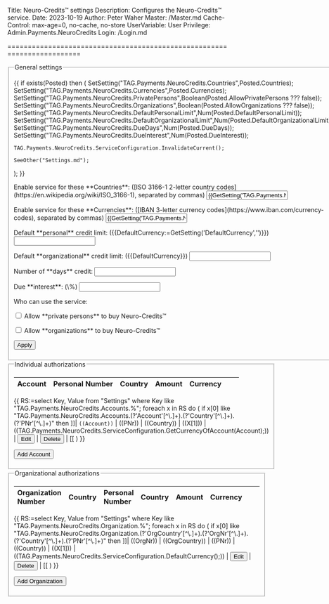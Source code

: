 ﻿Title: Neuro-Credits™ settings
Description: Configures the Neuro-Credits™ service.
Date: 2023-10-19
Author: Peter Waher
Master: /Master.md
Cache-Control: max-age=0, no-cache, no-store
UserVariable: User
Privilege: Admin.Payments.NeuroCredits
Login: /Login.md

========================================================================

<fieldset>
<legend>General settings</legend>
<form action="Settings.md" method="post">

{{
if exists(Posted) then
(
	SetSetting("TAG.Payments.NeuroCredits.Countries",Posted.Countries);
	SetSetting("TAG.Payments.NeuroCredits.Currencies",Posted.Currencies);
	SetSetting("TAG.Payments.NeuroCredits.PrivatePersons",Boolean(Posted.AllowPrivatePersons ??? false));
	SetSetting("TAG.Payments.NeuroCredits.Organizations",Boolean(Posted.AllowOrganizations ??? false));
	SetSetting("TAG.Payments.NeuroCredits.DefaultPersonalLimit",Num(Posted.DefaultPersonalLimit));
	SetSetting("TAG.Payments.NeuroCredits.DefaultOrganizationalLimit",Num(Posted.DefaultOrganizationalLimit));
	SetSetting("TAG.Payments.NeuroCredits.DueDays",Num(Posted.DueDays));
	SetSetting("TAG.Payments.NeuroCredits.DueInterest",Num(Posted.DueInterest));

	TAG.Payments.NeuroCredits.ServiceConfiguration.InvalidateCurrent();

	SeeOther("Settings.md");
);
}}

<p>
<label for="Countries">Enable service for these **Countries**: ([ISO 3166-1 2-letter country codes](https://en.wikipedia.org/wiki/ISO_3166-1), separated by commas)</label>  
<input id="Countries" name="Countries" type="text" value="{{GetSetting('TAG.Payments.NeuroCredits.Countries','')}}"/>
</p>

<p>
<label for="Currencies">Enable service for these **Currencies**: ([IBAN 3-letter currency codes](https://www.iban.com/currency-codes), separated by commas)</label>  
<input id="Currencies" name="Currencies" type="text" value="{{GetSetting('TAG.Payments.NeuroCredits.Currencies','')}}"/>
</p>

<p>
<label for="DefaultPersonalLimit">Default **personal** credit limit: ({{DefaultCurrency:=GetSetting('DefaultCurrency','')}})</label>  
<input id="DefaultPersonalLimit" name="DefaultPersonalLimit" type="number" min="0" value="{{GetSetting('TAG.Payments.NeuroCredits.DefaultPersonalLimit',0)}}" style="max-width:20em"/>
</p>

<p>
<label for="DefaultOrganizationalLimit">Default **organizational** credit limit: ({{DefaultCurrency}})</label>  
<input id="DefaultOrganizationalLimit" name="DefaultOrganizationalLimit" type="number" min="0" value="{{GetSetting('TAG.Payments.NeuroCredits.DefaultOrganizationalLimit',0)}}" style="max-width:20em"/>
</p>

<p>
<label for="DueDays">Number of **days** credit:</label>  
<input id="DueDays" name="DueDays" type="number" min="1" value="{{GetSetting('TAG.Payments.NeuroCredits.DueDays',30)}}" style="max-width:20em"/>
</p>

<p>
<label for="DueInterest">Due **interest**: (\%)</label>  
<input id="DueInterest" name="DueInterest" type="number" min="0" value="{{GetSetting('TAG.Payments.NeuroCredits.DueInterest',10)}}" style="max-width:20em"/>
</p>

Who can use the service:

<p>
<input id="AllowPrivatePersons" name="AllowPrivatePersons" type="checkbox" {{GetSetting('TAG.Payments.NeuroCredits.PrivatePersons',false)?"checked":""}}/>
<label for="AllowPrivatePersons">Allow **private persons** to buy Neuro-Credits™</label>
</p>

<p>
<input id="AllowOrganizations" name="AllowOrganizations" type="checkbox" {{GetSetting('TAG.Payments.NeuroCredits.Organizations',false)?"checked":""}}/>
<label for="AllowOrganizations">Allow **organizations** to buy Neuro-Credits™</label>
</p>

<button type="submit" class="posButton">Apply</button>
</form>
</fieldset>

<fieldset id="IndividualAuthorizations">
<legend>Individual authorizations</legend>

| Account | Personal Number | Country | Amount | Currency |   |   |
|:--------|:----------------|:--------|-------:|:---------|:-:|:-:|
{{
RS:=select Key, Value from "Settings" where Key like "TAG.Payments.NeuroCredits.Accounts.%";
foreach x in RS do
(
	if x[0] like "TAG\.Payments\.NeuroCredits\.Accounts\.(?'Account'[^\\.]+)\.(?'Country'[^\\.]+)\.(?'PNr'[^\\.]+)" then
		]]| `((Account))` | ((PNr)) | ((Country)) | ((X[1])) | ((TAG.Payments.NeuroCredits.ServiceConfiguration.GetCurrencyOfAccount(Account);)) | <button type="button" class="posButtonSm" data-account="((Account))" onclick="EditAccount(this)">Edit</button> | <button type="button" class="negButtonSm" data-account="((Account))" onclick="DeleteAccount(this)">Delete</button> |
[[
)
}}

<button type="button" class="posButton" onclick="AddAccount()">Add Account</button>

</fieldset>

<fieldset id="OrganizationAuthorizations">
<legend>Organizational authorizations</legend>

| Organization Number | Country | Personal Number | Country | Amount | Currency |   |   |
|:--------------------|:--------|:----------------|:--------|-------:|:---------|:-:|:-:|
{{
RS:=select Key, Value from "Settings" where Key like "TAG.Payments.NeuroCredits.Organization.%";
foreach x in RS do
(
	if x[0] like "TAG\.Payments\.NeuroCredits\.Organization\.(?'OrgCountry'[^\\.]+)\.(?'OrgNr'[^\\.]+)\.(?'Country'[^\\.]+)\.(?'PNr'[^\\.]+)" then
		]]| ((OrgNr)) | ((OrgCountry)) | ((PNr)) | ((Country)) | ((X[1])) | ((TAG.Payments.NeuroCredits.ServiceConfiguration.DefaultCurrency();)) | <button type="button" class="posButtonSm" data-orgnr="((OrgNr))" onclick="EditOrganization(this)">Edit</button> | <button type="button" class="negButtonSm" data-orgnr="((OrgNr))" onclick="DeleteOrganization(this)">Delete</button> |
[[
)
}}

<button type="button" class="posButton" onclick="AddOrganization()">Add Organization</button>

</fieldset>
